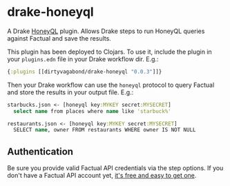 drake-honeyql
=============

A Drake [HoneyQL](https://github.com/dirtyvagabond/honey-ql) plugin. Allows Drake steps to run HoneyQL queries against Factual and save the results.

This plugin has been deployed to Clojars. To use it, include the plugin in your `plugins.edn` file in your Drake workflow dir. E.g.:
```clojure
{:plugins [[dirtyvagabond/drake-honeyql "0.0.3"]]}
```

Then your Drake workflow can use the `honeyql` protocol to query Factual and store the results in your output file. E.g.:

```clojure
starbucks.json <- [honeyql key:MYKEY secret:MYSECRET]
  select name from places where name like 'starbuck%'

restaurants.json <- [honeyql key:MYKEY secret:MYSECRET]
  SELECT name, owner FROM restaurants WHERE owner IS NOT NULL
```

## Authentication

Be sure you provide valid Factual API credentials via the step options. If you don't have a Factual API account yet, [it's free and easy to get one](https://www.factual.com/api-keys/request).
